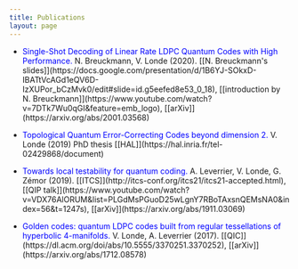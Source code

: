 ```yaml
---
title: Publications
layout: page
---
```


* <span style="color: blue;">
  Single-Shot Decoding of Linear Rate LDPC Quantum Codes with High Performance.
  </span>  
  N. Breuckmann, V. Londe (2020).
  [[N. Breuckmann's slides]](https://docs.google.com/presentation/d/1B6YJ-SOkxD-IBATtVcAGd1eQV6D-IzXUPor_bCzMvk0/edit#slide=id.g5eefed8e53_0_18), 
  [[introduction by N. Breuckmann]](https://www.youtube.com/watch?v=7DTk7Wu0qGI&feature=emb_logo), 
  [[arXiv]](https://arxiv.org/abs/2001.03568)

<p></p>

* <span style="color: blue;">
  Topological Quantum Error-Correcting Codes beyond dimension 2.
  </span>  
  V. Londe (2019) PhD thesis
  [[HAL]](https://hal.inria.fr/tel-02429868/document)

<p></p>

* <span style="color: blue;">
  Towards local testability for quantum coding.
  </span>  
  A. Leverrier, V. Londe, G. Zémor (2019).
  [[ITCS]](http://itcs-conf.org/itcs21/itcs21-accepted.html),
  [[QIP talk]](https://www.youtube.com/watch?v=VDX76AlORUM&list=PLGdMsPGuoD25wLgnY7RBoTAxsnQEMsNA0&index=56&t=1247s), 
  [[arXiv]](https://arxiv.org/abs/1911.03069)

<p></p>

* <span style="color: blue;">
  Golden codes: quantum LDPC codes built from regular tessellations of hyperbolic 4-manifolds.
  </span>  
  V. Londe, A. Leverrier (2017).
  [[QIC]](https://dl.acm.org/doi/abs/10.5555/3370251.3370252),
  [[arXiv]](https://arxiv.org/abs/1712.08578)
